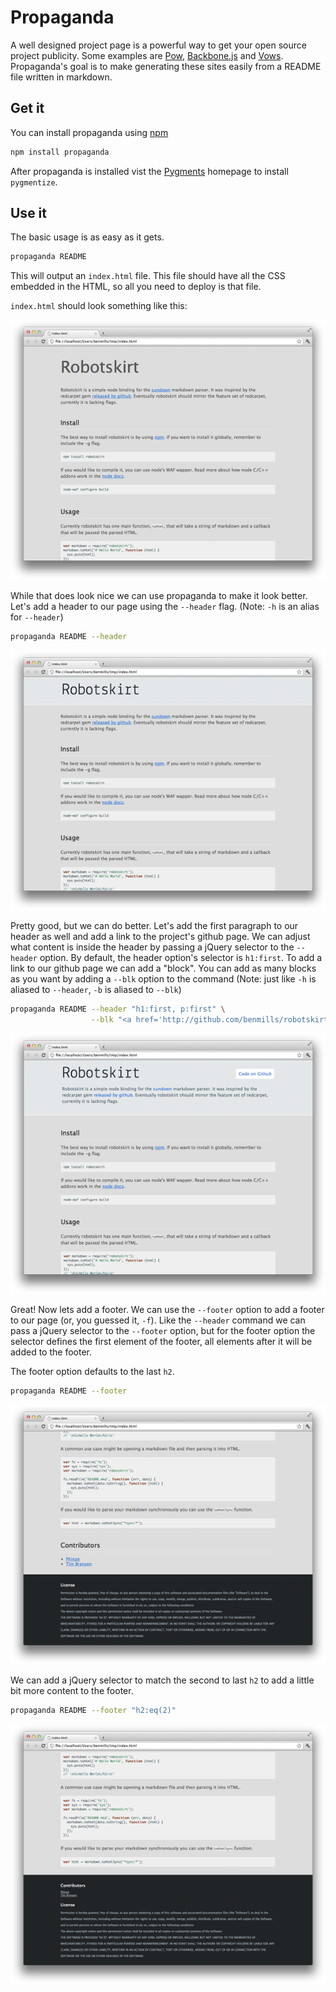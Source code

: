 Propaganda
=============================

A well designed project page is a powerful way to get your open source project publicity. Some examples are [Pow](http://pow.cx/), [Backbone.js](http://documentcloud.github.com/backbone/) and [Vows](http://vowsjs.org/). Propaganda's goal is to make generating these sites easily from a README file written in markdown.

Get it
-----------------------------

You can install propaganda using [npm](http://npmjs.org/)

```bash
npm install propaganda
```

After propaganda is installed vist the [Pygments](http://pygments.org/) homepage to install `pygmentize`.

Use it
----------------------------

The basic usage is as easy as it gets.

```bash
propaganda README
```

This will output an `index.html` file. This file should have all the CSS embedded in the HTML, so all you need to deploy is that file.

`index.html` should look something like this:

![Simple](images/simple.png)

While that does look nice we can use propaganda to make it look better. Let's add a header to our page using the `--header` flag. (Note: `-h` is an alias for `--header`)

```bash
propaganda README --header
```

![Header](images/header.png)

Pretty good, but we can do better. Let's add the first paragraph to our header as well and add a link to the project's github page. We can adjust what content is inside the header by passing a jQuery selector to the `--header` option. By default, the header option's selector is `h1:first`. To add a link to our github page we can add a "block". You can add as many blocks as you want by adding a `--blk` option to the command (Note: just like `-h` is aliased to `--header`, `-b` is aliased to `--blk`)


```bash
propaganda README --header "h1:first, p:first" \
                  --blk "<a href='http://github.com/benmills/robotskirt'>Code on Github</a>"
```

![Header-Complex](images/header-complex.png)

Great! Now lets add a footer. We can use the `--footer` option to add a footer to our page (or, you guessed it, `-f`). Like the `--header` command we can pass a jQuery selector to the `--footer` option, but for the footer option the selector defines the first element of the footer, all elements after it will be added to the footer.

The footer option defaults to the last `h2`.

```bash
propaganda README --footer
```

![Footer](images/footer.png)

We can add a jQuery selector to match the second to last `h2` to add a little bit more content to the footer.

```bash
propaganda README --footer "h2:eq(2)"
```

![Footer-Complex](images/footer-complex.png)
